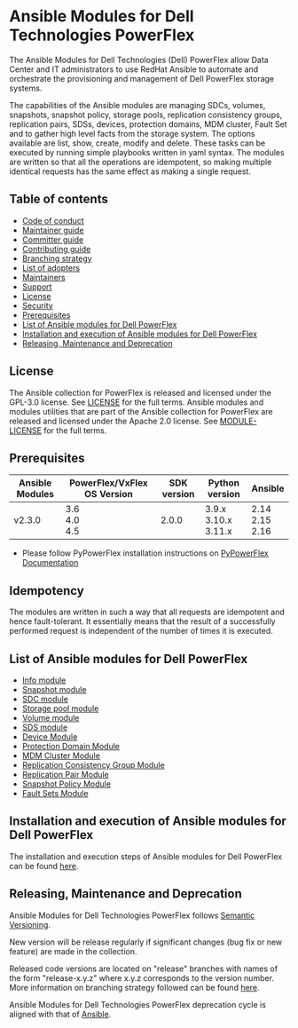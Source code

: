 # Ansible Modules for Dell Technologies PowerFlex

The Ansible Modules for Dell Technologies (Dell) PowerFlex allow Data Center and IT administrators to use RedHat Ansible to automate and orchestrate the provisioning and management of Dell PowerFlex storage systems.

The capabilities of the Ansible modules are managing SDCs, volumes, snapshots, snapshot policy, storage pools, replication consistency groups, replication pairs, SDSs, devices, protection domains, MDM cluster, Fault Set and to gather high level facts from the storage system. The options available are list, show, create, modify and delete. These tasks can be executed by running simple playbooks written in yaml syntax. The modules are written so that all the operations are idempotent, so making multiple identical requests has the same effect as making a single request.

## Table of contents

* [Code of conduct](https://github.com/dell/ansible-powerflex/blob/2.3.0/docs/CODE_OF_CONDUCT.md)
* [Maintainer guide](https://github.com/dell/ansible-powerflex/blob/2.3.0/docs/MAINTAINER_GUIDE.md)
* [Committer guide](https://github.com/dell/ansible-powerflex/blob/2.3.0/docs/COMMITTER_GUIDE.md)
* [Contributing guide](https://github.com/dell/ansible-powerflex/blob/2.3.0/docs/CONTRIBUTING.md)
* [Branching strategy](https://github.com/dell/ansible-powerflex/blob/2.3.0/docs/BRANCHING.md)
* [List of adopters](https://github.com/dell/ansible-powerflex/blob/2.3.0/docs/ADOPTERS.md)
* [Maintainers](https://github.com/dell/ansible-powerflex/blob/2.3.0/docs/MAINTAINERS.md)
* [Support](https://github.com/dell/ansible-powerflex/blob/2.3.0/docs/SUPPORT.md)
* [License](#license)
* [Security](https://github.com/dell/ansible-powerflex/blob/2.3.0/docs/SECURITY.md)
* [Prerequisites](#prerequisites)
* [List of Ansible modules for Dell PowerFlex](#list-of-ansible-modules-for-dell-powerflex)
* [Installation and execution of Ansible modules for Dell PowerFlex](#installation-and-execution-of-ansible-modules-for-dell-powerflex)
* [Releasing, Maintenance and Deprecation](#releasing-maintenance-and-deprecation)

## License
The Ansible collection for PowerFlex is released and licensed under the GPL-3.0 license. See [LICENSE](https://github.com/dell/ansible-powerflex/blob/2.3.0/LICENSE) for the full terms. Ansible modules and modules utilities that are part of the Ansible collection for PowerFlex are released and licensed under the Apache 2.0 license. See [MODULE-LICENSE](https://github.com/dell/ansible-powerflex/blob/2.3.0/MODULE-LICENSE) for the full terms.

## Prerequisites

| **Ansible Modules** | **PowerFlex/VxFlex OS Version** | **SDK version** | **Python version** | **Ansible**              |
|---------------------|-----------------------|-------|--------------------|--------------------------|
| v2.3.0 |3.6 <br> 4.0 <br> 4.5 | 2.0.0 | 3.9.x <br> 3.10.x <br> 3.11.x | 2.14 <br> 2.15 <br> 2.16 |

  * Please follow PyPowerFlex installation instructions on [PyPowerFlex Documentation](https://github.com/dell/python-powerflex)
  
## Idempotency
The modules are written in such a way that all requests are idempotent and hence fault-tolerant. It essentially means that the result of a successfully performed request is independent of the number of times it is executed.

## List of Ansible modules for Dell PowerFlex
  * [Info module](https://github.com/dell/ansible-powerflex/blob/2.3.0/docs/modules/info.rst)
  * [Snapshot module](https://github.com/dell/ansible-powerflex/blob/2.3.0/docs/modules/snapshot.rst)
  * [SDC module](https://github.com/dell/ansible-powerflex/blob/2.3.0/docs/modules/sdc.rst)
  * [Storage pool module](https://github.com/dell/ansible-powerflex/blob/2.3.0/docs/modules/storagepool.rst)
  * [Volume module](https://github.com/dell/ansible-powerflex/blob/2.3.0/docs/modules/volume.rst)
  * [SDS module](https://github.com/dell/ansible-powerflex/blob/2.3.0/docs/modules/sds.rst)
  * [Device Module](https://github.com/dell/ansible-powerflex/blob/2.3.0/docs/modules/device.rst)
  * [Protection Domain Module](https://github.com/dell/ansible-powerflex/blob/2.3.0/docs/modules/protection_domain.rst)
  * [MDM Cluster Module](https://github.com/dell/ansible-powerflex/blob/2.3.0/docs/modules/mdm_cluster.rst)
  * [Replication Consistency Group Module](https://github.com/dell/ansible-powerflex/blob/2.3.0/docs/modules/replication_consistency_group.rst)
  * [Replication Pair Module](https://github.com/dell/ansible-powerflex/blob/2.3.0/docs/modules/replication_pair.rst)
  * [Snapshot Policy Module](https://github.com/dell/ansible-powerflex/blob/2.3.0/docs/modules/snapshot_policy.rst)
  * [Fault Sets Module](https://github.com/dell/ansible-powerflex/blob/2.3.0/docs/modules/fault_set.rst)

## Installation and execution of Ansible modules for Dell PowerFlex
The installation and execution steps of Ansible modules for Dell PowerFlex can be found [here](https://github.com/dell/ansible-powerflex/blob/2.3.0/docs/INSTALLATION.md).

## Releasing, Maintenance and Deprecation

Ansible Modules for Dell Technologies PowerFlex follows [Semantic Versioning](https://semver.org/).

New version will be release regularly if significant changes (bug fix or new feature) are made in the collection.

Released code versions are located on "release" branches with names of the form "release-x.y.z" where x.y.z corresponds to the version number. More information on branching strategy followed can be found [here](https://github.com/dell/ansible-powerflex/blob/2.3.0/docs/BRANCHING.md).

Ansible Modules for Dell Technologies PowerFlex deprecation cycle is aligned with that of [Ansible](https://docs.ansible.com/ansible/latest/dev_guide/module_lifecycle.html).